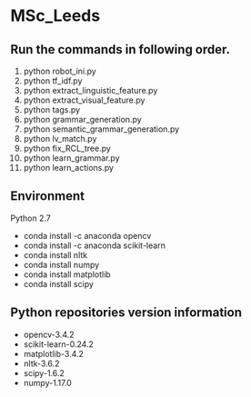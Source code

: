 # MSc_Leeds
## Run the commands in following order.
 1. python robot_ini.py
 2. python tf_idf.py
 3. python extract_linguistic_feature.py
 4. python extract_visual_feature.py
 5. python tags.py
 6. python grammar_generation.py
 7. python semantic_grammar_generation.py
 8. python lv_match.py
 9. python fix_RCL_tree.py
 10. python learn_grammar.py
 11. python learn_actions.py


## Environment

Python 2.7
 - conda install -c anaconda opencv       
 -  conda install -c anaconda scikit-learn  
 - conda install nltk
 - conda install numpy
 - conda install matplotlib
 - conda install scipy

## Python repositories version information
 - opencv-3.4.2
 - scikit-learn-0.24.2
 - matplotlib-3.4.2
 - nltk-3.6.2
 - scipy-1.6.2
 - numpy-1.17.0
